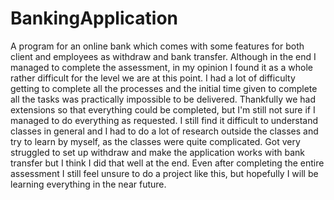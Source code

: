 # BankingApplication
A program for an online bank which comes with some features for both client and employees as withdraw and bank transfer.
Although in the end I managed to complete the assessment, in my opinion I found it as a whole rather difficult for the level we are at  this point. I had a lot of difficulty getting to complete all the processes and the initial time given to complete all the tasks was practically impossible to be delivered. Thankfully we had extensions so that everything could be completed, but I'm still not sure if I managed to do everything as requested. I still find it difficult to understand classes in general and I had to do a lot of research outside the classes and try to learn by myself, as the classes were quite complicated. Got very struggled to set up withdraw and make the application works with bank transfer but I think I did that well at the end. Even after completing the entire assessment I still feel unsure to do a project like this, but hopefully I will be learning everything in the near future.

